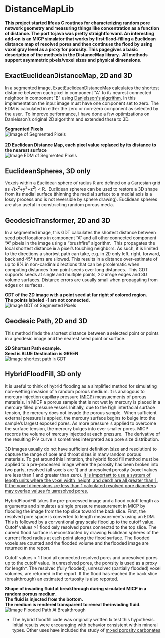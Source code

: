 # DistanceMapLib
<p><strong>This project started life as C routines for characterizing random pore network geometry and measuring things like concentration as a function of distance. The port to java was pretty straightforward. An interesting add-on is an MICP simulator that works by first flood-filling a Euclidean distance map of resolved pores and then continues the flood by using voxel gray level as a proxy for porosity. This page gives a basic description of the methods in the DistanceMap library.&nbsp; All methods support asymmetric pixels/voxel sizes and physical dimensions.

## ExactEuclideanDistanceMap</strong>, 2D and 3D

In a segmented image, ExactEuclideanDistanceMap calculates the shortest distance between each pixel in component &quot;A&quot; to its nearest connected neighbor in component &quot;B&quot; using <a href="https://citeseerx.ist.psu.edu/viewdoc/download?doi=10.1.1.322.7605&rep=rep1&type=pdf" target="_blank">Danielsson's algorithm</a>. In this implementation the input image must have one component set to zero. The EDM is calculated in either the zero or non-zero component as selected by the user.&nbsp; To improve performance, I have done a few optimizations on Danielsson&rsquo;s original 2D algorithm and extended those to 3D.

**Segmented Pixels**
<br>
![Image of Segmented Pixels](https://github.com/LazzyIzzi/LazzyIzzi.github.io/blob/main/Images/FloodFillLib/SegCells.png)
<br>
<br>
**2D Euclidean Distance Map, each pixel value replaced by its distance to the nearest surface**
<br>
![Image EDM of Segmented Pixels](https://github.com/LazzyIzzi/LazzyIzzi.github.io/blob/main/Images/FloodFillLib/SegCellsEDM.png)
<br>

## EuclideanSpheres</strong>, 3D only

Voxels within a Euclidean sphere of radius R are defined on a Cartesian grid as &radic;(x<sup>2</sup>+y<sup>2</sup>+z<sup>2</sup>) &lt; R.&nbsp; Euclidean spheres can be used to restore a 3D shape from its medial surface (thinning the medial surface to a medial axis is a lossy process and is not reversible by sphere drawing). Euclidean spheres are also useful in constructing random porous media.

## GeodesicTransformer</strong>, 2D and 3D

In a segmented image, this GDT calculates the shortest distance between seed pixel locations in component &ldquo;A&rdquo; and all other connected component &ldquo;A&rdquo; pixels in the image using a &ldquo;brushfire&rdquo; algorithm.&nbsp; This propagates the local shortest distance in a pixel&rsquo;s touching neighbors. As such, it is limited to the directions a shortest path can take, e.g. in 2D only left, right, forward, back and 45&deg; turns are allowed. This results in a distance over-estimate of up to 8% in non-cardinal directions that can be problematic when computing distances from point seeds over long distances.&nbsp; This GDT supports seeds at single and multiple points, 2D image edges and 3D volume surfaces. Distance errors are usually small when propagating from edges or surfaces.

**GDT of the 2D image with a point seed at far right of colored region.<br>
The points labeled -1 are not connected.**
<br>
![Image GDT of Segmented Pixels](https://github.com/LazzyIzzi/LazzyIzzi.github.io/blob/main/Images/FloodFillLib/SegCellsGDT.png)

<h2><strong>Geodesic Path</strong>, 2D and 3D</h2>

This method finds the shortest distance between a selected point or points in a geodesic image and the nearest seed point or surface.

**2D Shortest Path example.<br>
Seed is BLUE Destination is GREEN**
<br>
![Image shortest path in GDT](https://github.com/LazzyIzzi/LazzyIzzi.github.io/blob/main/Images/FloodFillLib/ShortestPath.png)

## HybridFloodFill, 3D only

It is useful to think of hybrid flooding as a simplified method for simulating non-wetting invasion of a random porous medium. It is analogous to mercury injection capillary pressure (<a href="https://perminc.com/resources/fundamentals-of-fluid-flow-in-porous-media/chapter-2-the-porous-medium/multi-phase-saturated-rock-properties/laboratory-measurement-capillary-pressure/mercury-injection/" target="_blank">MICP</a>) measurements of porous materials. In MICP a porous sample that is not wet by mercury is placed in a mercury filled pressure vessel. Initially, due to the high interfacial surface tension, the mercury does not invade the porous sample.&nbsp; When sufficient external pressure is applied, the mercury surface begins to bulge into the sample&rsquo;s largest exposed pores. As more pressure is applied to overcome the surface tension, the mercury bulges into ever smaller pores. MICP records the volume of mercury injected at each pressure.&nbsp; The derivative of the resulting P-V curve is sometimes interpreted as a pore size distribution.</p>

3D images usually do not have sufficient definition (size and resolution) to capture the range of pore and throat sizes in many random porous materials. To get around this limitation, the hybrid flood fill method must be applied to a pre-processed image where the porosity has been broken into two parts, resolved (all voxels are 1) and unresolved porosity (voxel values are less than 1 and greater than zero). <ins>It is important to use a system of length units where the voxel width, height, and depth are all greater than 1. If the voxel dimensions are less than 1 calculated resolved pore diameters may overlap values fo unresolved pores.</ins>

HybridFloodFill takes the pre-processed image and a flood cutoff length as arguments and simulates a single pressure measurement in MICP by flooding the image from the top slice toward the back slice. First, the resolved pore space is converted to length measurements using an EDM. This is followed by a conventional gray scale flood up to the cutoff value. Cutoff values &gt;1 flood only resolved pores connected to the top slice. The curved flood surface is reconstructed by drawing Euclidean spheres of the current flood radius at each point along the flood surface. The flooded voxels are counted and the flooded volume and the flooded image are returned in the report.

Cutoff values &lt; 1 flood all connected resolved pores and unresolved pores up to the cutoff value. In unresolved pores, the porosity is used as a proxy for length*.  The resolved (fully flooded), unresolved (partially flooded) voxel volumes, are returned in the report. If the flood has reached the back slice (breakthrough) an estimated tortuosity is also reported.

**Shape of invading fluid at breakthrough during simulated MICP in a random porous medium.<br>
The fluid is injected from the bottom.<br>
The medium is rendered transparent to reveal the invading fluid.**
<br>
![Image Flooded Path At Breakthrough](https://github.com/LazzyIzzi/LazzyIzzi.github.io/blob/main/Images/FloodFillLib/SyntheticRockAtBreakthroughGray.png)

* The hybrid floodfill code was originally written to test this hypothesis. Initial results were encouraging with behavior consistent within mineral types. Other uses have included the study of [mixed porosity carbonates](https://www.researchgate.net/publication/338394414_Nuclear_magnetic_resonance_and_x-ray_microtomography_pore-scale_analysis_of_oil_recovery_in_mixed-porosity_carbonates)
